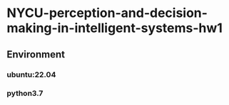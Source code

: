 # NYCU-perception-and-decision-making-in-intelligent-systems-hw1

## Environment
### ubuntu:22.04

### python3.7
